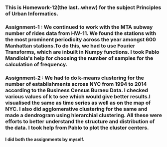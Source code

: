 ### This is Homework-12(the last..whew) for the subject Principles of Urban Informatics.

### Assignment-1 : We continued to work with the MTA subway number of rides data from HW-11. We found the stations with the most prominent periodicity across the year amongst 600 Manhattan stations.To do this, we had to use Fourier Transforms, which are inbuilt in Numpy functions. I took Pablo Mandiola's help for choosing the number of samples for the calculation of frequency.

### Assignment-2 : We had to do k-means clustering for the number of establishments across NYC from 1994 to 2014 according to the Business Census Buraeu Data. I checked various values of k to see which would give better results.I visualised the same as time series as well as on the map of NYC. I also did agglomerative clustering for the same and made a dendrogram using hierarchial clustering. All these were efforts to better understand the structure and distribution of the data. I took help from Pablo to plot the cluster centers. 

#### I did both the assignments by myself.
